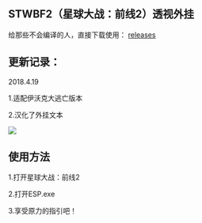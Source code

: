 ## STWBF2（星球大战：前线2）透视外挂

给那些不会编译的人，直接下载使用： [releases](https://github.com/simshelper/External-ESP/releases)

## 更新记录：

2018.4.19 

1.适配伊沃克大逃亡版本

2.汉化了外挂文本

![](http://ww1.sinaimg.cn/large/005zNprZly1fqi49qos33j30f409jahb.jpg)

## 使用方法

1.打开星球大战：前线2

2.打开ESP.exe

3.享受原力的指引吧！
